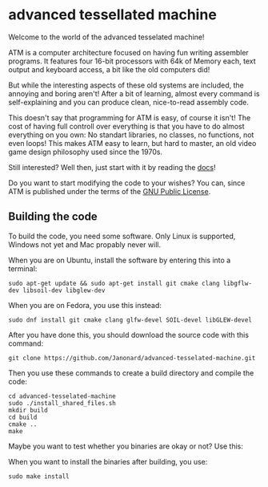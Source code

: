 # advanced tessellated machine

Welcome to the world of the advanced tesselated machine!

ATM is a computer architecture focused on having fun writing assembler programs.
It features four 16-bit processors with 64k of Memory each, text output and keyboard access,
a bit like the old computers did!

But while the interesting aspects of these old systems are
included, the annoying and boring aren't! After a bit of learning, almost every command is
self-explaining and you can produce clean, nice-to-read assembly code.

This doesn't say that programming for ATM is easy, of course it isn't! The cost of having
full controll over everything is that you have to do almost everything on you own: No standart
libraries, no classes, no functions, not even loops! This makes ATM easy to learn, but hard to
master, an old video game design philosophy used since the 1970s.

Still interested? Well then, just start with it by reading the [docs](share/doc/atm/md/README.md)!

Do you want to start modifying the code to your wishes? You can, since ATM is published under
the terms of the [GNU Public License](LICENSE).

## Building the code

To build the code, you need some software. Only Linux is supported, Windows not yet
and Mac propably never will.

When you are on Ubuntu, install the software by entering this into a terminal:

	sudo apt-get update && sudo apt-get install git cmake clang libgflw-dev libsoil-dev libglew-dev
	
When you are on Fedora, you use this instead:

	sudo dnf install git cmake clang glfw-devel SOIL-devel libGLEW-devel

After you have done this, you should download the source code with this command:

	git clone https://github.com/Janonard/advanced-tesselated-machine.git

Then you use these commands to create a build directory and compile the code:

	cd advanced-tesselated-machine
	sudo ./install_shared_files.sh
	mkdir build
	cd build
	cmake ..
	make
	
Maybe you want to test whether you binaries are okay or not? Use this:

When you want to install the binaries after building, you use:

	sudo make install
